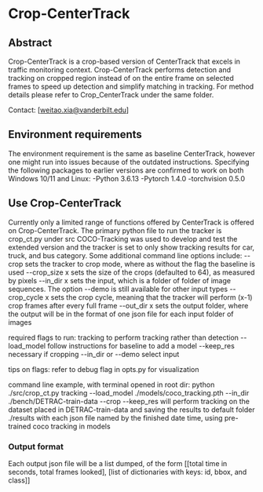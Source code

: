 # Crop-CenterTrack

## Abstract
Crop-CenterTrack is a crop-based version of CenterTrack that excels in traffic monitoring context. Crop-CenterTrack performs detection and tracking on cropped region instead of on the entire frame on selected frames to speed up detection and simplify matching in tracking. For method details please refer to Crop_CenterTrack under the same folder. 

Contact: [weitao.xia@vanderbilt.edu]

## Environment requirements
The environment requirement is the same as baseline CenterTrack, however one might run into issues because of the outdated instructions. Specifying the following packages to earlier versions are confirmed to work on both Windows 10/11 and Linux:
-Python 3.6.13
-Pytorch 1.4.0
-torchvision 0.5.0

## Use Crop-CenterTrack
Currently only a limited range of functions offered by CenterTrack is offered on Crop-CenterTrack. The primary python file to run the tracker is crop_ct.py under src
COCO-Tracking was used to develop and test the extended version and the tracker is set to only show tracking results for car, truck, and bus category. Some additional command line options include:
--crop              sets the tracker to crop mode, where as without the flag the baseline is used
--crop_size x       sets the size of the crops (defaulted to 64), as measured by pixels
--in_dir x          sets the input, which is a folder of folder of image sequences. The option --demo is still available for other input types
--crop_cycle x      sets the crop cycle, meaning that the tracker will perform (x-1) crop frames after every full frame
--out_dir x         sets the output folder, where the output will be in the format of one json file for each input folder of images

required flags to run:
tracking            to perform tracking rather than detection
--load_model        follow instructions for baseline to add a model
--keep_res          necessary if cropping
--in_dir or --demo  select input

tips on flags:
refer to debug flag in opts.py for visualization

command line example, with terminal opened in root dir:
python ./src/crop_ct.py tracking --load_model ./models/coco_tracking.pth --in_dir ./bench/DETRAC-train-data --crop --keep_res
will perform tracking on the dataset placed in DETRAC-train-data and saving the results to default folder ./results with each json file named by the finished date time, using pre-trained coco tracking in models

### Output format
Each output json file will be a list dumped, of the form [[total time in seconds, total frames looked], [list of dictionaries with keys: id, bbox, and class]]

